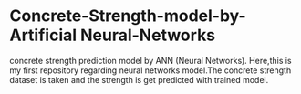 # Concrete-Strength-model-by-Artificial Neural-Networks
concrete strength prediction model by ANN (Neural Networks).
Here,this is my first repository regarding neural networks model.The concrete strength dataset is taken and the strength is get predicted with trained model.
